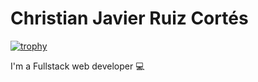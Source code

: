 # Christian Javier Ruiz Cortés
[![trophy](https://github-profile-trophy.vercel.app/Lord-Mugen=ryo-ma)](https://github.com/ryo-ma/github-profile-trophy)

I'm a Fullstack web developer :computer:
